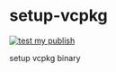 # setup-vcpkg
[![test my publish](https://github.com/davidkhala/action-tests/actions/workflows/davidkhala.yaml/badge.svg)](https://github.com/davidkhala/action-tests/actions/workflows/davidkhala.yaml)

setup vcpkg binary

